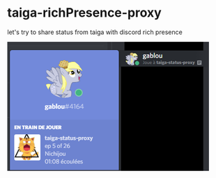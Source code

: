 # taiga-richPresence-proxy
let's try to share status from taiga with discord rich presence

![example](profil.png)